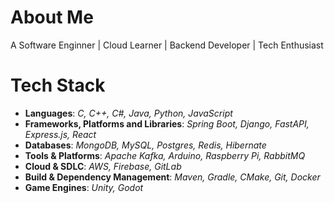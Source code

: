 # About Me
A Software Enginner | Cloud Learner | Backend Developer | Tech Enthusiast

# Tech Stack
- **Languages**: _C, C++, C#, Java, Python, JavaScript_
- **Frameworks, Platforms and Libraries**: _Spring Boot, Django, FastAPI, Express.js, React_
- **Databases**: _MongoDB, MySQL, Postgres, Redis, Hibernate_
- **Tools & Platforms**: _Apache Kafka, Arduino, Raspberry Pi, RabbitMQ_
- **Cloud & SDLC**: _AWS, Firebase, GitLab_
- **Build & Dependency Management**: _Maven, Gradle, CMake, Git, Docker_
- **Game Engines**: _Unity, Godot_
